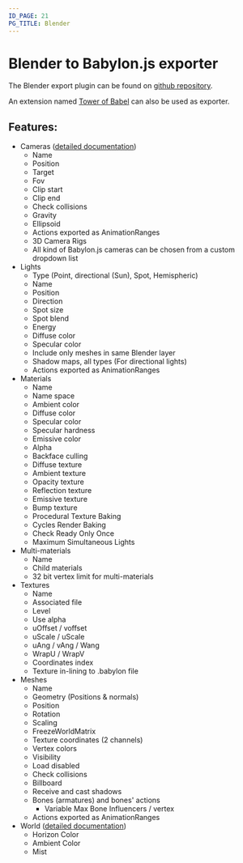 ```yaml
---
ID_PAGE: 21
PG_TITLE: Blender
---
```

# Blender to Babylon.js exporter

The Blender export plugin can be found on [github repository](https://github.com/BabylonJS/Babylon.js/tree/master/Exporters/Blender).

An extension named [Tower of Babel](https://github.com/BabylonJS/Extensions/tree/master/QueuedInterpolation/Blender) can also be used as exporter.

## Features: 

* Cameras ([detailed documentation](http://doc.babylonjs.com/exporters/blender/features/cameras.html))
  * Name
  * Position
  * Target
  * Fov
  * Clip start
  * Clip end
  * Check collisions
  * Gravity
  * Ellipsoid
  * Actions exported as AnimationRanges
  * 3D Camera Rigs
  * All kind of Babylon.js cameras can be chosen from a custom dropdown list
* Lights
  * Type (Point, directional (Sun), Spot, Hemispheric)
  * Name
  * Position
  * Direction
  * Spot size
  * Spot blend 
  * Energy
  * Diffuse color
  * Specular color
  * Include only meshes in same Blender layer
  * Shadow maps, all types (For directional lights)
  * Actions exported as AnimationRanges
* Materials
  * Name
  * Name space
  * Ambient color
  * Diffuse color
  * Specular color
  * Specular hardness
  * Emissive color
  * Alpha
  * Backface culling
  * Diffuse texture
  * Ambient texture
  * Opacity texture
  * Reflection texture
  * Emissive texture
  * Bump texture
  * Procedural Texture Baking
  * Cycles Render Baking
  * Check Ready Only Once
  * Maximum Simultaneous Lights
* Multi-materials
  * Name
  * Child materials
  * 32 bit vertex limit for multi-materials
* Textures
  * Name
  * Associated file
  * Level
  * Use alpha
  * uOffset / voffset
  * uScale / uScale
  * uAng / vAng / Wang
  * WrapU / WrapV
  * Coordinates index
  * Texture in-lining to .babylon file
* Meshes
  * Name
  * Geometry (Positions & normals)
  * Position
  * Rotation
  * Scaling
  * FreezeWorldMatrix
  * Texture coordinates (2 channels)
  * Vertex colors
  * Visibility
  * Load disabled
  * Check collisions
  * Billboard
  * Receive and cast shadows
  * Bones (armatures) and bones' actions
    * Variable Max Bone Influencers / vertex
  * Actions exported as AnimationRanges
* World  ([detailed documentation](http://doc.babylonjs.com/exporters/blender/features/world))
  * Horizon Color
  * Ambient Color
  * Mist